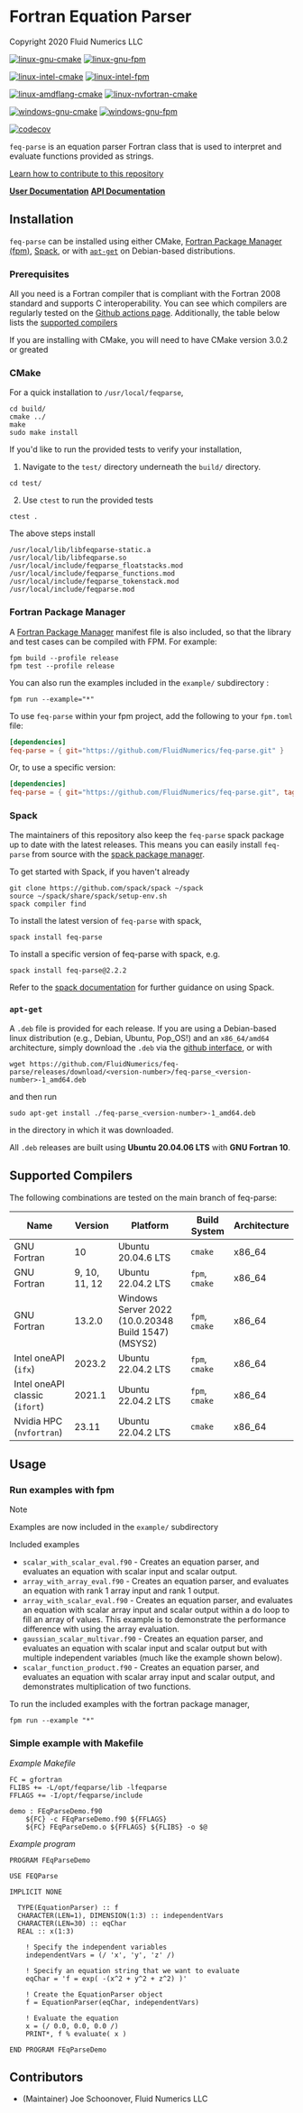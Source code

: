 # Fortran Equation Parser
Copyright 2020 Fluid Numerics LLC

[![linux-gnu-cmake](https://github.com/fluidnumerics/feq-parse/actions/workflows/linux-gnu-cmake.yml/badge.svg)](https://github.com/FluidNumerics/feq-parse/actions/workflows/linux-gnu-cmake.yml)
[![linux-gnu-fpm](https://github.com/fluidnumerics/feq-parse/actions/workflows/linux-gnu-fpm.yml/badge.svg)](https://github.com/FluidNumerics/feq-parse/actions/workflows/linux-gnu-fpm.yml)


[![linux-intel-cmake](https://github.com/fluidnumerics/feq-parse/actions/workflows/linux-intel-cmake.yml/badge.svg)](https://github.com/FluidNumerics/feq-parse/actions/workflows/linux-intel-cmake.yml)
[![linux-intel-fpm](https://github.com/fluidnumerics/feq-parse/actions/workflows/linux-intel-fpm.yml/badge.svg)](https://github.com/FluidNumerics/feq-parse/actions/workflows/linux-intel-fpm.yml)

[![linux-amdflang-cmake](https://github.com/FluidNumerics/feq-parse/actions/workflows/linux-amdflang-cmake.yaml/badge.svg)](https://github.com/FluidNumerics/feq-parse/actions/workflows/linux-amdflang-cmake.yaml)
[![linux-nvfortran-cmake](https://github.com/FluidNumerics/feq-parse/actions/workflows/linux-nvfortran-cmake.yaml/badge.svg)](https://github.com/FluidNumerics/feq-parse/actions/workflows/linux-nvfortran-cmake.yaml)

[![windows-gnu-cmake](https://github.com/fluidnumerics/feq-parse/actions/workflows/windows-gnu-cmake.yml/badge.svg)](https://github.com/FluidNumerics/feq-parse/actions/workflows/windows-gnu-cmake.yml)
[![windows-gnu-fpm](https://github.com/fluidnumerics/feq-parse/actions/workflows/windows-gnu-fpm.yml/badge.svg)](https://github.com/FluidNumerics/feq-parse/actions/workflows/windows-gnu-fpm.yml)

[![codecov](https://codecov.io/gh/FluidNumerics/feq-parse/graph/badge.svg?token=IBNDDI4MHB)](https://codecov.io/gh/FluidNumerics/feq-parse)

`feq-parse` is an equation parser Fortran class that is used to interpret and evaluate functions provided as strings.

[Learn how to contribute to this repository](./CONTRIBUTING.md)

[**User Documentation**](https://feqparse.fluidnumerics.com/)
[**API Documentation**](https://feqparse.fluidnumerics.com/ford)

## Installation
`feq-parse` can be installed using either CMake, [Fortran Package Manager (fpm)](https://github.com/fortran-lang/fpm), [Spack](https://spack.io), or with [`apt-get`](https://wiki.debian.org/apt-get) on Debian-based distributions.

### Prerequisites
All you need is a Fortran compiler that is compliant with the Fortran 2008 standard and supports C interoperability. You can see which compilers are regularly tested on the [Github actions page](https://github.com/FluidNumerics/feq-parse/actions/workflows/ci.yml). Additionally, the table below lists the [supported compilers](#supported-compilers)

If you are installing with CMake, you will need to have CMake version 3.0.2 or greated


### CMake
For a quick installation to `/usr/local/feqparse`,
```
cd build/
cmake ../
make
sudo make install
```
If you'd like to run the provided tests to verify your installation,
1. Navigate to the `test/` directory underneath the `build/` directory.
```
cd test/
```
2. Use `ctest` to run the provided tests
```
ctest .
```

The above steps install
```
/usr/local/lib/libfeqparse-static.a
/usr/local/lib/libfeqparse.so
/usr/local/include/feqparse_floatstacks.mod
/usr/local/include/feqparse_functions.mod
/usr/local/include/feqparse_tokenstack.mod
/usr/local/include/feqparse.mod
```

### Fortran Package Manager

A [Fortran Package Manager](https://github.com/fortran-lang/fpm) manifest file is also included, so that the library and test cases can be compiled with FPM. For example:

```
fpm build --profile release
fpm test --profile release
```

You can also run the examples included in the `example/` subdirectory :
```
fpm run --example="*"
```

To use `feq-parse` within your fpm project, add the following to your `fpm.toml` file:
```toml
[dependencies]
feq-parse = { git="https://github.com/FluidNumerics/feq-parse.git" }
```

Or, to use a specific version:

```toml
[dependencies]
feq-parse = { git="https://github.com/FluidNumerics/feq-parse.git", tag = "v1.1.0" }
```

### Spack
The maintainers of this repository also keep the `feq-parse` spack package up to date with the latest releases. This means you can easily install `feq-parse` from source with the [spack package manager](https://spack.io).

To get started with Spack, if you haven't already
```
git clone https://github.com/spack/spack ~/spack
source ~/spack/share/spack/setup-env.sh
spack compiler find
```

To install the latest version of `feq-parse` with spack,
```
spack install feq-parse
```

To install a specific version of feq-parse with spack, e.g.
```
spack install feq-parse@2.2.2
```

Refer to the [spack documentation](https://spack.readthedocs.io/en/latest/) for further guidance on using Spack.

### `apt-get`
A `.deb` file is provided for each release. If you are using a Debian-based linux distribution (e.g., Debian, Ubuntu, Pop_OS!) and an `x86_64/amd64` architecture, simply download the `.deb` via the [github interface](), or with
```
wget https://github.com/FluidNumerics/feq-parse/releases/download/<version-number>/feq-parse_<version-number>-1_amd64.deb
```
and then run
```
sudo apt-get install ./feq-parse_<version-number>-1_amd64.deb
```
in the directory in which it was downloaded.

All `.deb` releases are built using **Ubuntu 20.04.06 LTS** with **GNU Fortran 10**.

## Supported Compilers

The following combinations are tested on the main branch of feq-parse:

Name | Version | Platform | Build System | Architecture
--- | --- | --- | --- | --- |
GNU Fortran | 10 | Ubuntu 20.04.6 LTS | `cmake` | x86_64
GNU Fortran | 9, 10, 11, 12 | Ubuntu 22.04.2 LTS | `fpm`, `cmake` | x86_64
GNU Fortran | 13.2.0 | Windows Server 2022 (10.0.20348 Build 1547) (MSYS2) | `fpm`, `cmake` | x86_64
Intel oneAPI (`ifx`)| 2023.2 | Ubuntu 22.04.2 LTS | `fpm`, `cmake` | x86_64
Intel oneAPI classic (`ifort`) | 2021.1 | Ubuntu 22.04.2 LTS | `fpm`, `cmake` | x86_64
Nvidia HPC (`nvfortran`) | 23.11 | Ubuntu 22.04.2 LTS | `cmake` | x86_64

## Usage

### Run examples with fpm
> [!NOTE]
> Examples are now included in the `example/` subdirectory

Included examples
* `scalar_with_scalar_eval.f90` - Creates an equation parser, and evaluates an equation with scalar input and scalar output.
* `array_with_array_eval.f90` - Creates an equation parser, and evaluates an equation with rank 1 array input and rank 1 output.
* `array_with_scalar_eval.f90` - Creates an equation parser, and evaluates an equation with scalar array input and scalar output within a do loop to fill an array of values. This example is to demonstrate the performance difference with using the array evaluation.
* `gaussian_scalar_multivar.f90` -  Creates an equation parser, and evaluates an equation with scalar input and scalar output but with multiple independent variables (much like the example shown below).
* `scalar_function_product.f90` - Creates an equation parser, and evaluates an equation with scalar array input and scalar output, and demonstrates multiplication of two functions.

To run the included examples with the fortran package manager,
```
fpm run --example "*"
```

### Simple example with Makefile
*Example Makefile*
```
FC = gfortran
FLIBS += -L/opt/feqparse/lib -lfeqparse
FFLAGS += -I/opt/feqparse/include

demo : FEqParseDemo.f90
	${FC} -c FEqParseDemo.f90 ${FFLAGS}
	${FC} FEqParseDemo.o ${FFLAGS} ${FLIBS} -o $@
```

*Example program*
```
PROGRAM FEqParseDemo

USE FEQParse

IMPLICIT NONE

  TYPE(EquationParser) :: f
  CHARACTER(LEN=1), DIMENSION(1:3) :: independentVars
  CHARACTER(LEN=30) :: eqChar
  REAL :: x(1:3)

    ! Specify the independent variables
    independentVars = (/ 'x', 'y', 'z' /)

    ! Specify an equation string that we want to evaluate
    eqChar = 'f = exp( -(x^2 + y^2 + z^2) )'

    ! Create the EquationParser object
    f = EquationParser(eqChar, independentVars)

    ! Evaluate the equation
    x = (/ 0.0, 0.0, 0.0 /)
    PRINT*, f % evaluate( x )

END PROGRAM FEqParseDemo
```

## Contributors

* (Maintainer) Joe Schoonover, Fluid Numerics LLC
